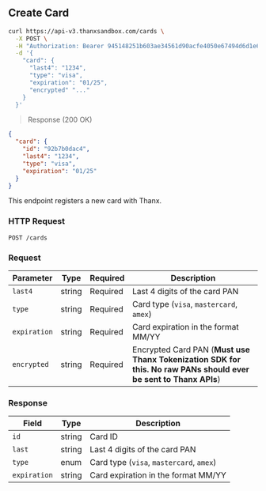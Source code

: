 ## Create Card

```bash
curl https://api-v3.thanxsandbox.com/cards \
  -X POST \
  -H "Authorization: Bearer 945148251b603ae34561d90acfe4050e67494d6d1e65d4d3d52798407f03c0bd" \
  -d '{
    "card": {
      "last4": "1234",
      "type": "visa",
      "expiration": "01/25",
      "encrypted" "..."
    }
  }'
```

> Response (200 OK)

```json
{
  "card": {
    "id": "92b7b0dac4",
    "last4": "1234",
    "type": "visa",
    "expiration": "01/25"
  }
}
```

This endpoint registers a new card with Thanx.

### HTTP Request

`POST /cards`

### Request

Parameter | Type | Required | Description
--------- | ---- | -------- | -----------
`last4` | string | Required | Last 4 digits of the card PAN
`type` | string | Required | Card type (`visa`, `mastercard`, `amex`)
`expiration` | string | Required | Card expiration in the format MM/YY
`encrypted` | string | Required | Encrypted Card PAN (**Must use Thanx Tokenization SDK for this. No raw PANs should ever be sent to Thanx APIs**)

### Response

Field | Type | Description
----- | ---- | -----------
`id` | string | Card ID
`last` | string | Last 4 digits of the card PAN
`type` | enum | Card type (`visa`, `mastercard`, `amex`)
`expiration` | string | Card expiration in the format MM/YY
